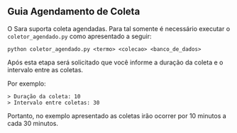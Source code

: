 Guia Agendamento de Coleta
---------------------------

O Sara suporta coleta agendadas. Para tal somente é necessário executar o
`coletor_agendado.py` como apresentado a seguir:

```
python coletor_agendado.py <termo> <colecao> <banco_de_dados>

```

Após esta etapa será solicitado que você informe a duração da coleta e o intervalo
entre as coletas.

Por exemplo:

```
> Duração da coleta: 10
> Intervalo entre coletas: 30
```
Portanto, no exemplo apresentado as coletas irão ocorrer por 10 minutos a cada 30 minutos.
